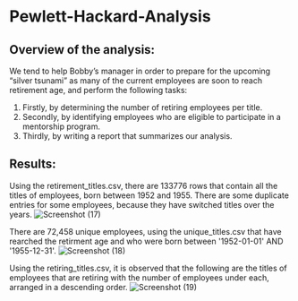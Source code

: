 # Pewlett-Hackard-Analysis
## Overview of the analysis:

We tend to help Bobby’s manager in order to prepare for the upcoming “silver tsunami” as many of the current employees are soon to reach retirement age, and perform the following tasks:

1. Firstly, by determining the number of retiring employees per title.
2. Secondly, by identifying employees who are eligible to participate in a mentorship program.
3. Thirdly, by writing a report that summarizes our analysis.

## Results:
Using the retirement_titles.csv, there are 133776 rows that contain all the titles of employees, born between 1952 and 1955. There are some duplicate entries for some employees, because they have switched titles over the years.
![Screenshot (17)](https://user-images.githubusercontent.com/73635290/219366908-0a7aa984-0d8f-48ee-855e-127d31fb66a9.png)

There are 72,458 unique employees, using the unique_titles.csv that have rearched the retirment age and who were born between '1952-01-01' AND '1955-12-31'. 
![Screenshot (18)](https://user-images.githubusercontent.com/73635290/219575931-838ff54b-608a-4dbd-a867-6d83b92baff5.png)

Using the retiring_titles.csv, it is observed that the following are the titles of employees that are retiring with the number of employees under each, arranged in a descending order.
![Screenshot (19)](https://user-images.githubusercontent.com/73635290/219578544-19f47106-7a99-4179-a671-3e8f4d7c5a12.png)
